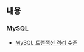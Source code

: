 ## 내용

### [MySQL](https://github.com/dami325/blog-code/blob/main/mysql/readme.md)
- [MySQL 트랜잭션 격리 수준](https://github.com/dami325/blog-code/blob/main/mysql/%ED%8A%B8%EB%9E%9C%EC%9E%AD%EC%85%98_%EA%B2%A9%EB%A6%AC_%EC%88%98%EC%A4%80.md)
